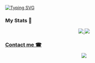 [![Typing SVG](https://readme-typing-svg.demolab.com/?lines=Developer+in+the+making;Strive+for+Greatness+👨‍💻)](https://git.io/typing-svg)

### My Stats 🏅

<div align="center">
  <a href="https://github.com/MuriloGirao">
<img   src="https://github-readme-stats.vercel.app/api?username=MuriloGirao&show_icons=true&theme=dracula&include_all_commits=true&count_public=true"/>
<img   src="https://github-readme-stats.vercel.app/api/top-langs/?username=MuriloGirao&layout=compact&langs_count=7&theme=dracula"/>
</div>

### Contact me ☎

<div align="center">
 <a href="https://www.linkedin.com/in/murilo-girão-1b8279289/" target="_blank"><img src="https://img.shields.io/badge/-LinkedIn-%230077B5?style=for-the-badge&logo=linkedin&logoColor=white" target="_blank"></a> 
</div>
